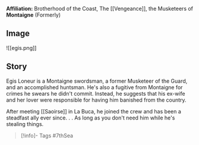 **Affiliation:** Brotherhood of the Coast, The [[Vengeance]], the Musketeers of **Montaigne** (Formerly)

## Image
![[egis.png]]

## Story
Egis Loneur is a Montaigne swordsman, a former Musketeer of the Guard, and an accomplished huntsman.  He's also a fugitive from Montaigne for crimes he swears he didn't commit.  Instead, he suggests that his ex-wife and her lover were responsible for having him banished from the country.

After meeting [[Saoirse]] in La Buca, he joined the crew and has been a steadfast ally ever since. . .
As long as you don't need him while he's stealing things.

> [!info]- Tags
> #7thSea 

